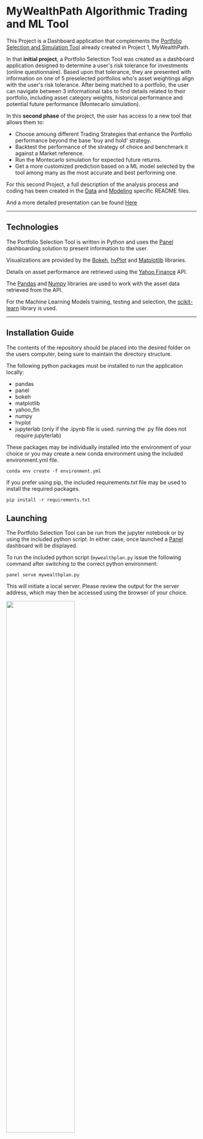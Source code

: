 # MyWealthPath Algorithmic Trading and ML Tool

This Project is a Dashboard application that complements the [Portfolio Selection and Simulation Tool](https://github.com/LourdesDB/personal_financial_advisor) already created in Project 1, MyWealthPath.

In that **initial project**, a Portfolio Selection Tool was created as a dashboard application designed to determine a user's risk tolerance for investments (online questionnaire). Based upon that tolerance, they are presented with information on one of 5 preselected portfolios who's asset weightings align with the user's risk tolerance. After being matched to a portfolio, the user can navigate between 3 informational tabs to find details related to their portfolio, including asset category weights, historical performance and potential future performance (Montecarlo simulation).

In this **second phase** of the project, the user has access to a new tool that allows them to:

* Choose amoung different Trading Strategies that enhance the Portfolio performance beyond the base 'buy and hold' strategy.
* Backtest the performance of the strategy of choice and benchmark it against a Market reference.
* Run the Montecarlo simulation for expected future returns.
* Get a more customized prediction based on a ML model selected by the tool among many as the most accurate and best performing one.

For this second Project, a full description of the analysis process and coding has been created in the [Data](https://github.com/tlchampion/mwp_algorithmic_trading/blob/main/data/README.md) and [Modeling](https://github.com/tlchampion/mwp_algorithmic_trading/blob/main/modeling/README.md) specific README files.

And a more detailed presentation can be found [Here](./MyWealthPath_Project_2.pptx)


---

## Technologies

The Portfolio Selection Tool is written in Python and uses the [Panel](https://panel.holoviz.org/index.html) dashboarding solution to present information to the user. 

Visualizations are provided by the [Bokeh](https://bokeh.org), [hvPlot](https://hvplot.holoviz.org) and [Matplotlib](https://matplotlib.org) libraries. 

Details on asset performance are retrieved using the [Yahoo Finance](https://finance.yahoo.com) API.

The [Pandas](https://pandas.pydata.org) and [Numpy](https://numpy.org) libraries are used to work with the asset data retrieved from the API.

For the Machine Learning Models training, testing and selection, the [scikit-learn](https://scikit-learn.org/stable/index.html) library is used.


---

## Installation Guide

The contents of the repository should be placed into the desired folder on the users computer, being sure to maintain the directory structure. 

The following python packages must be installed to run the application locally:
* pandas
* panel
* bokeh
* matplotlib
* yahoo_fin
* numpy
* hvplot
* jupyterlab (only if the .ipynb file is used. running the .py file does not require jupyterlab)

These packages may be individually installed into the environment of your choice or you may create a new conda environment using the included environment.yml file. 

```
conda env create -f environment.yml
```

If you prefer using pip, the included requirements.txt file may be used to install the required packages.

```
pip install -r requirements.txt
```

## Launching

The Portfolio Selection Tool can be run from the jupyter notebook or by using the included python script. In either case, once launched a [Panel](https://panel.holoviz.org/index.html) dashboard will be displayed.

To run the included python script (```mywealthplan.py``` issue the following command after switching to the correct python environment:

```
panel serve mywealthplan.py
```
This will initiate a local server. Please review the output for the server address, which may then be accessed using the browser of your choice.

<img src="images/serving.png" height=60%, width=60%>


To run the jupyter notebook (```mywealthplan.ipynb```) begin by launching jupyter lab in the correct python environment:

```
jupyter lab
```

After Jupyter Lab is running, open the ```mywealthplan.ipynb``` file from the sidebar and then use Run > Run All Cells from the menu.


---

## Usage


The left-hand portion of the dashboard consists of a six-question risk tolerance questionnaire. Once the questions are answered and the submit button is clicked the a risk tolerance score will be calculated for the user and they will be assigned a risk tolerance category. 

<img src="images/Introduction.png" height=60% width=60%>

Once determined, the risk tolerance category is used to assign the user to one of five predetermined portfolios that vary in their overall level of investment risk. Details on the assigned portfolio are provided in the tabs found in the upper-right-hand portion of the dashboard. The following information will presented to the user:

<img src="images/Profile.png" height=60% width=60%>

Then the client can go to the 'Past Performance' tab where a deeper analysis of past performance and Benchmark vs Market are provided for their chosen portfolio:

<img src="images/past_perf.png" height=60% width=60%>

On the next tab, a 10 years Monte Carlo Simulation can be launched in order to get a lower and upper range for the expected performance with a 95% confidence interval:

<img src="images/simulations.png" height=60% width=60%>

Lastly, on the **'Algortihmic Trading' tab**, the user can select a Trading Strategy and a backtest of it's performance will be displayed (vs the plain 'buy and hold' Portfolio and vs the S&P500 as Market reference). The tool will also choose the best performing ML Model among 7 different models (and 11 parameter variations within each of them).

<img src="images/strategies.png" height=100% width=100%>

It will also show Monte Carlo simulations for the strategy:

<img src="images/strategies_montecarlo.png" height=60% width=60%>

With all this information, the Client can clearly see both the past and predicted performance of the base Portfolio (buy and hold) assigned to their risk-aversion level, its performance if they add an 'enhancing' trading strategy, and the benchmark/comparison against a widely used Market reference.


---

## Contributors

[Ahmad Takatkah](https://github.com/vcpreneur)
[Lourdes Dominguez Begoa](https://github.com/LourdesDB)
[Patricio Gomez](https://github.com/patogogo)
[Lovedeep Singh](https://github.com/LovedeepSingh89)
[Thomas L. Champion](https://github.com/tlchampion)

---

## License

License information can be found in the included LICENSE file.

---
## Credits
* Risk Analysis Survey was compiled based upon a survey provided by [Lincoln Financial Group](https://bit.ly/3InwBMP)
* Code for generating the Monte Carlo Simulation was modified from code provided by UC Berkeley Extension FinTech Bootcamp

___
## Future Work

Future work and/or enhancements to this project include:
* Implementing a more robust Risk Analysis Survey
* Adding in features to allow a user to fine-tuning their portfolio
* Adding market information for the client
* Improve visualizations
* Enhance UI/UX
* Add a blockchain contracts feature to onboard and sign-up the client


---

## Disclaimer

The information provided through this application is for information and educational purposes only. 
It is not intended to be, nor should it be used as, investment advice. 
Seek a duly licensed professional for investment advice.


